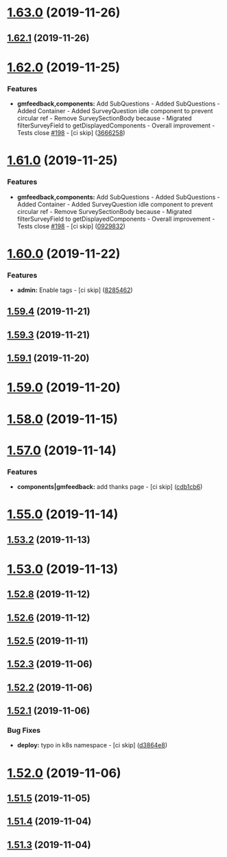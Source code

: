 # [1.63.0](https://github.com/ClubMediterranee/easyarrival/compare/v1.62.1...v1.63.0) (2019-11-26)



## [1.62.1](https://github.com/ClubMediterranee/easyarrival/compare/v1.62.0...v1.62.1) (2019-11-26)



# [1.62.0](https://github.com/ClubMediterranee/easyarrival/compare/v1.61.0...v1.62.0) (2019-11-25)


### Features

* **gmfeedback,components:** Add SubQuestions - Added SubQuestions - Added Container - Added SurveyQuestion idle component to prevent circular ref - Remove SurveySectionBody because - Migrated filterSurveyField to getDisplayedComponents - Overall improvement - Tests close [#198](https://github.com/ClubMediterranee/easyarrival/issues/198) - [ci skip] ([3666258](https://github.com/ClubMediterranee/easyarrival/commit/36662587fdecebdabda5e74458d476e405ca71af))



# [1.61.0](https://github.com/ClubMediterranee/easyarrival/compare/v1.60.0...v1.61.0) (2019-11-25)


### Features

* **gmfeedback,components:** Add SubQuestions - Added SubQuestions - Added Container - Added SurveyQuestion idle component to prevent circular ref - Remove SurveySectionBody because - Migrated filterSurveyField to getDisplayedComponents - Overall improvement - Tests close [#198](https://github.com/ClubMediterranee/easyarrival/issues/198) - [ci skip] ([0929832](https://github.com/ClubMediterranee/easyarrival/commit/0929832d599f60199efd76459da0738bbedbcf24))



# [1.60.0](https://github.com/ClubMediterranee/easyarrival/compare/v1.59.4...v1.60.0) (2019-11-22)


### Features

* **admin:** Enable tags - [ci skip] ([8285462](https://github.com/ClubMediterranee/easyarrival/commit/828546225edaa8097658c92be135b74cb22aed7e))



## [1.59.4](https://github.com/ClubMediterranee/easyarrival/compare/v1.59.3...v1.59.4) (2019-11-21)



## [1.59.3](https://github.com/ClubMediterranee/easyarrival/compare/v1.59.2...v1.59.3) (2019-11-21)



## [1.59.1](https://github.com/ClubMediterranee/easyarrival/compare/v1.59.0...v1.59.1) (2019-11-20)



# [1.59.0](https://github.com/ClubMediterranee/easyarrival/compare/v1.58.0...v1.59.0) (2019-11-20)



# [1.58.0](https://github.com/ClubMediterranee/easyarrival/compare/v1.57.0...v1.58.0) (2019-11-15)



# [1.57.0](https://github.com/ClubMediterranee/easyarrival/compare/v1.56.0...v1.57.0) (2019-11-14)


### Features

* **components|gmfeedback:** add thanks page - [ci skip] ([cdb1cb6](https://github.com/ClubMediterranee/easyarrival/commit/cdb1cb65ac5689eda7ebbbdc78e9401bde9e4c77))



# [1.55.0](https://github.com/ClubMediterranee/easyarrival/compare/v1.54.0...v1.55.0) (2019-11-14)



## [1.53.2](https://github.com/ClubMediterranee/easyarrival/compare/v1.53.1...v1.53.2) (2019-11-13)



# [1.53.0](https://github.com/ClubMediterranee/easyarrival/compare/v1.52.8...v1.53.0) (2019-11-13)



## [1.52.8](https://github.com/ClubMediterranee/easyarrival/compare/v1.52.7...v1.52.8) (2019-11-12)



## [1.52.6](https://github.com/ClubMediterranee/easyarrival/compare/v1.52.5...v1.52.6) (2019-11-12)



## [1.52.5](https://github.com/ClubMediterranee/easyarrival/compare/v1.52.4...v1.52.5) (2019-11-11)



## [1.52.3](https://github.com/ClubMediterranee/easyarrival/compare/v1.52.2...v1.52.3) (2019-11-06)



## [1.52.2](https://github.com/ClubMediterranee/easyarrival/compare/v1.52.1...v1.52.2) (2019-11-06)



## [1.52.1](https://github.com/ClubMediterranee/easyarrival/compare/v1.52.0...v1.52.1) (2019-11-06)


### Bug Fixes

* **deploy:** typo in k8s namespace - [ci skip] ([d3864e8](https://github.com/ClubMediterranee/easyarrival/commit/d3864e880bdb0b9c3816e146253bbcaed80a70c2))



# [1.52.0](https://github.com/ClubMediterranee/easyarrival/compare/v1.51.6...v1.52.0) (2019-11-06)



## [1.51.5](https://github.com/ClubMediterranee/easyarrival/compare/v1.51.4...v1.51.5) (2019-11-05)



## [1.51.4](https://github.com/ClubMediterranee/easyarrival/compare/v1.51.3...v1.51.4) (2019-11-04)



## [1.51.3](https://github.com/ClubMediterranee/easyarrival/compare/v1.51.2...v1.51.3) (2019-11-04)



